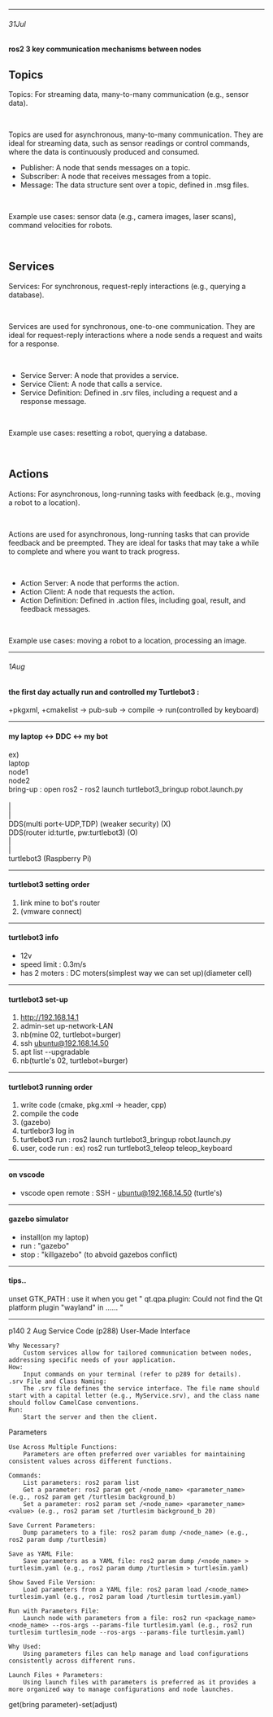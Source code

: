 ***

###### 31Jul <br>
#### ros2 3 key communication mechanisms between nodes


## Topics

Topics: For streaming data, many-to-many communication (e.g., sensor data). 

<br>

Topics are used for asynchronous, many-to-many communication. They are ideal for streaming data, such as sensor readings or control commands, where the data is continuously produced and consumed. <br>
   - Publisher: A node that sends messages on a topic.
   - Subscriber: A node that receives messages from a topic.
   - Message: The data structure sent over a topic, defined in .msg files.
 <br>
 
Example use cases: sensor data (e.g., camera images, laser scans), command velocities for robots.

<br>

## Services

Services: For synchronous, request-reply interactions (e.g., querying a database).

<br>

Services are used for synchronous, one-to-one communication. They are ideal for request-reply interactions where a node sends a request and waits for a response. 

<br>

   - Service Server: A node that provides a service.
   - Service Client: A node that calls a service.
   - Service Definition: Defined in .srv files, including a request and a response message.

<br>
 
Example use cases: resetting a robot, querying a database.

<br>

## Actions

Actions: For asynchronous, long-running tasks with feedback (e.g., moving a robot to a location).

<br>

Actions are used for asynchronous, long-running tasks that can provide feedback and be preempted. They are ideal for tasks that may take a while to complete and where you want to track progress. 

<br>

   - Action Server: A node that performs the action.
   - Action Client: A node that requests the action.
   - Action Definition: Defined in .action files, including goal, result, and feedback messages.
<br>

Example use cases: moving a robot to a location, processing an image.

***

###### 1Aug <br>
#### the first day actually run and controlled my Turtlebot3 : <br>
   +pkgxml, +cmakelist -> pub-sub -> compile -> run(controlled by keyboard) <br>

***

#### my laptop  <->  DDC  <->  my bot <br>
ex) <br>
 laptop <br>
 node1 <br>	
 node2 <br>
bring-up : open ros2 - ros2 launch turtlebot3_bringup robot.launch.py  <br>		 
| <br>
| <br>
DDS(multi port<-UDP,TDP) (weaker security)  (X) <br>
DDS(router id:turtle, pw:turtlebot3) 	      (O) <br>
| <br>
| <br>
turtlebot3 (Raspberry Pi) <br>

***

#### turtlebot3 setting order  <br>
 1. link mine to bot's router
 2. (vmware connect)

***

#### turtlebot3 info  <br>
- 12v <br>
- speed limit : 0.3m/s <br>
- has 2 moters : DC moters(simplest way we can set up)(diameter cell) <br>

***

#### turtlebot3 set-up
1. http://192.168.14.1
2. admin-set up-network-LAN
3. nb(mine 02, turtlebot=burger)
4. ssh ubuntu@192.168.14.50
5. apt list --upgradable
6. nb(turtle's 02, turtlebot=burger) <br>

 ***

#### turtlebot3 running order <br>
 1. write code (cmake, pkg.xml -> header, cpp)
 2. compile the code
 3. (gazebo)
 4. turtlebor3 log in
 5. turtlebot3 run : ros2 launch turtlebot3_bringup robot.launch.py
 6. user, code run : ex) ros2 run turtlebot3_teleop teleop_keyboard

***

#### on vscode  <br>
 - vscode open remote : SSH - ubuntu@192.168.14.50 (turtle's) <br>
 
 ***

#### gazebo simulator  <br>
 - install(on my laptop)  <br>
 - run : "gazebo"  <br>
 - stop : "killgazebo" (to abvoid gazebos conflict)  <br>

***

#### tips..  <br>
unset GTK_PATH : use it when you get " qt.qpa.plugin: Could not find the Qt platform plugin "wayland" in ...... "

***
p140
2 Aug
Service Code (p288)
User-Made Interface

    Why Necessary?
        Custom services allow for tailored communication between nodes, addressing specific needs of your application.
    How:
        Input commands on your terminal (refer to p289 for details).
    .srv File and Class Naming:
        The .srv file defines the service interface. The file name should start with a capital letter (e.g., MyService.srv), and the class name should follow CamelCase conventions.
    Run:
        Start the server and then the client.

Parameters

    Use Across Multiple Functions:
        Parameters are often preferred over variables for maintaining consistent values across different functions.

    Commands:
        List parameters: ros2 param list
        Get a parameter: ros2 param get /<node_name> <parameter_name> (e.g., ros2 param get /turtlesim background_b)
        Set a parameter: ros2 param set /<node_name> <parameter_name> <value> (e.g., ros2 param set /turtlesim background_b 20)

    Save Current Parameters:
        Dump parameters to a file: ros2 param dump /<node_name> (e.g., ros2 param dump /turtlesim)

    Save as YAML File:
        Save parameters as a YAML file: ros2 param dump /<node_name> > turtlesim.yaml (e.g., ros2 param dump /turtlesim > turtlesim.yaml)

    Show Saved File Version:
        Load parameters from a YAML file: ros2 param load /<node_name> turtlesim.yaml (e.g., ros2 param load /turtlesim turtlesim.yaml)

    Run with Parameters File:
        Launch node with parameters from a file: ros2 run <package_name> <node_name> --ros-args --params-file turtlesim.yaml (e.g., ros2 run turtlesim turtlesim_node --ros-args --params-file turtlesim.yaml)

    Why Used:
        Using parameters files can help manage and load configurations consistently across different runs.

    Launch Files + Parameters:
        Using launch files with parameters is preferred as it provides a more organized way to manage configurations and node launches.


get(bring parameter)-set(adjust)
